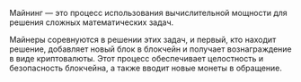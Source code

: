 Майнинг — это процесс использования вычислительной мощности для решения сложных математических задач. 

Майнеры соревнуются в решении этих задач, и первый, кто находит решение, добавляет новый блок в блокчейн и получает вознаграждение в виде криптовалюты. Этот процесс обеспечивает целостность и безопасность блокчейна, а также вводит новые монеты в обращение.